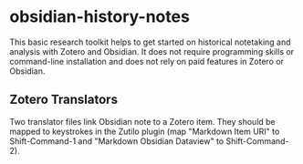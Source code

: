 # obsidian-history-notes
This basic research toolkit helps to get started on historical notetaking and analysis with Zotero and Obsidian. It does not require programming skills or command-line installation and does not rely on paid features in Zotero or Obsidian.
## Zotero Translators
Two translator files link Obsidian note to a Zotero item. They should be mapped to keystrokes in the Zutilo plugin (map "Markdown Item URI" to Shift-Command-1 and "Markdown Obsidian Dataview" to Shift-Command-2).
